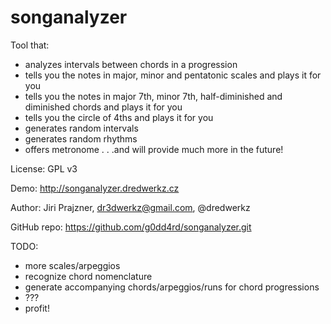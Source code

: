 # songanalyzer
Tool that:
- analyzes intervals between chords in a progression
- tells you the notes in major, minor and pentatonic scales and plays it for you
- tells you the notes in major 7th, minor 7th, half-diminished and diminished chords and plays it for you
- tells you the circle of 4ths and plays it for you
- generates random intervals
- generates random rhythms
- offers metronome
. . .and will provide much more in the future!

License: GPL v3

Demo: http://songanalyzer.dredwerkz.cz

Author: Jiri Prajzner, dr3dwerkz@gmail.com, @dredwerkz

GitHub repo: https://github.com/g0dd4rd/songanalyzer.git

TODO:
- more scales/arpeggios
- recognize chord nomenclature
- generate accompanying chords/arpeggios/runs for chord progressions
- ???
- profit!


